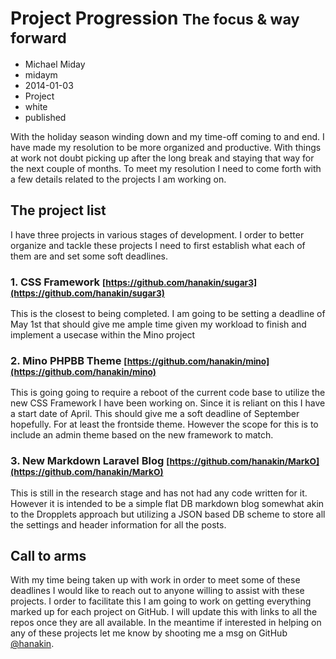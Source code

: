 # Project Progression <small>The focus &amp; way forward</small>
- Michael Miday
- midaym
- 2014-01-03
- Project
- white
- published

With the holiday season winding down and my time-off coming to and end. I have made my resolution to be more organized and productive. With things at work not doubt picking up after the long break and staying that way for the next couple of months. To meet my resolution I need to come forth with a few details related to the projects I am working on.

## The project list
I have three projects in various stages of development. I order to better organize and tackle these projects I need to first establish what each of them are and set some soft deadlines.

### 1. CSS Framework <small>[https://github.com/hanakin/sugar3](https://github.com/hanakin/sugar3)</small>
This is the closest to being completed. I am going to be setting a deadline of May 1st that should give me ample time given my workload to finish and implement a usecase within the Mino project

### 2. Mino PHPBB Theme <small>[https://github.com/hanakin/mino](https://github.com/hanakin/mino)</small>
This is going going to require a reboot of the current code base to utilize the new CSS Framework I have been working on. Since it is reliant on this I have a start date of April. This should give me a soft deadline of September hopefully. For at least the frontside theme. However the scope for this is to include an admin theme based on the new framework to match.

### 3. New Markdown Laravel Blog <small>[https://github.com/hanakin/MarkO](https://github.com/hanakin/MarkO)</small>
This is still in the research stage and has not had any code written for it. However it is intended to be a simple flat DB markdown blog somewhat akin to the Dropplets approach but utilizing a JSON based DB scheme to store all the settings and header information for all the posts.

## Call to arms
With my time being taken up with work in order to meet some of these deadlines I would like to reach out to anyone willing to assist with these projects. I order to facilitate this I am going to work on getting everything marked up for each project on GitHub. I will update this with links to all the repos once they are all available. In the meantime if interested in helping on any of these projects let me know by shooting me a msg on GitHub [@hanakin](https://www.github.com/hanakin).

